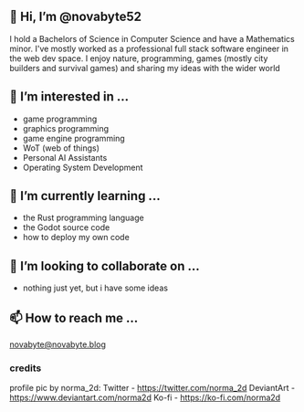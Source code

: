 ## 👋 Hi, I’m @novabyte52

I hold a Bachelors of Science in Computer Science and have a Mathematics minor.
I've mostly worked as a professional full stack software engineer in the web dev space.
I enjoy nature, programming, games (mostly city builders and survival games) and
sharing my ideas with the wider world

## 👀 I’m interested in ...

- game programming
- graphics programming
- game engine programming
- WoT (web of things)
- Personal AI Assistants
- Operating System Development

## 🌱 I’m currently learning ...

- the Rust programming language
- the Godot source code
- how to deploy my own code

## 💞️ I’m looking to collaborate on ...

- nothing just yet, but i have some ideas

## 📫 How to reach me ...

novabyte@novabyte.blog

### credits

profile pic by norma_2d:
Twitter - https://twitter.com/norma_2d
DeviantArt - https://www.deviantart.com/norma2d
Ko-fi - https://ko-fi.com/norma2d

<!---
novabyte52/novabyte52 is a ✨ special ✨ repository because its `README.md` (this file) appears on your GitHub profile.
You can click the Preview link to take a look at your changes.
--->
